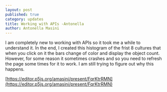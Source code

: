 ```yaml
---
layout: post
published: true
category: updates
title: Working with APIs -Antonella
author: Antonella Masini
---
```


I am completely new to working with APIs so it took me a while to understand it. In the end, I created this histogram of the frist 8 cultures that when you click on it the bars change of color and display the object count. However, for some reason it sometimes crashes and so you need to refresh the page some times for it to work. I am still trying to figure out why this happens.

[https://editor.p5js.org/amasini/present/FqrKtrRMN](https://editor.p5js.org/amasini/present/FqrKtrRMN)

